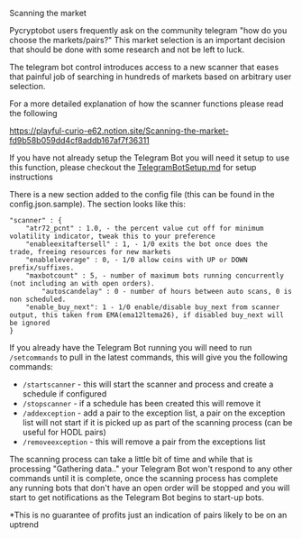Scanning the market

Pycryptobot users frequently ask on the community telegram "how do you choose the markets/pairs?" This market selection is an important decision that should be done with some research and not be left to luck.

The telegram bot control introduces access to a new scanner that eases that painful job of searching in hundreds of markets based on arbitrary user selection. 

For a more detailed explanation of how the scanner functions please read the following

https://playful-curio-e62.notion.site/Scanning-the-market-fd9b58b059dd4cf8addb167af7f36311

If you have not already setup the Telegram Bot you will need it setup to use this function, please checkout the [TelegramBotSetup.md](TelegramBotSetup.md) for setup instructions

There is a new section added to the config file (this can be found in the config.json.sample).  The section looks like this:

```
"scanner" : {
	"atr72_pcnt" : 1.0, - the percent value cut off for minimum volatility indicator, tweak this to your preference
	"enableexitaftersell" : 1, - 1/0 exits the bot once does the trade, freeing resources for new markets
	"enableleverage" : 0, - 1/0 allow coins with UP or DOWN prefix/suffixes.
	"maxbotcount" : 5, - number of maximum bots running concurrently (not including an with open orders).
    	"autoscandelay" : 0 - number of hours between auto scans, 0 is non scheduled.
	"enable_buy_next": 1 - 1/0 enable/disable buy_next from scanner output, this taken from EMA(ema12ltema26), if disabled buy_next will be ignored
}
```

If you already have the Telegram Bot running you will need to run `/setcommands` to pull in the latest commands, this will give you the following commands:

- `/startscanner` - this will start the scanner and process and create a schedule if configured
- `/stopscanner` - if a schedule has been created this will remove it 
- `/addexception` - add a pair to the exception list, a pair on the exception list will not start if it is picked up as part of the scanning process (can be useful for HODL pairs)
- `/removeexception` - this will remove a pair from the exceptions list

The scanning process can take a little bit of time and while that is processing "Gathering data.." your Telegram Bot won't respond to any other commands until it is complete, once the scanning process has complete any running bots that don't have an open order will be stopped and you will start to get notifications as the Telegram Bot begins to start-up bots.

*This is no guarantee of profits just an indication of pairs likely to be on an uptrend


